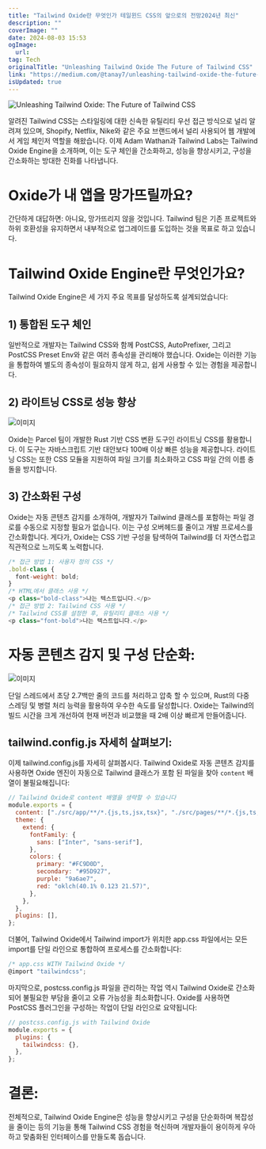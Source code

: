 ```yaml
---
title: "Tailwind Oxide란 무엇인가 테일윈드 CSS의 앞으로의 전망2024년 최신"
description: ""
coverImage: ""
date: 2024-08-03 15:53
ogImage:
  url:
tag: Tech
originalTitle: "Unleashing Tailwind Oxide The Future of Tailwind CSS"
link: "https://medium.com/@tanay7/unleashing-tailwind-oxide-the-future-of-tailwind-css-7f1235de1751"
isUpdated: true
---
```


![Unleashing Tailwind Oxide: The Future of Tailwind CSS](/assets/img/UnleashingTailwindOxideTheFutureofTailwindCSS_0.png)

알려진 Tailwind CSS는 스타일링에 대한 신속한 유틸리티 우선 접근 방식으로 널리 알려져 있으며, Shopify, Netflix, Nike와 같은 주요 브랜드에서 널리 사용되어 웹 개발에서 게임 체인저 역할을 해왔습니다. 이제 Adam Wathan과 Tailwind Labs는 Tailwind Oxide Engine을 소개하며, 이는 도구 체인을 간소화하고, 성능을 향상시키고, 구성을 간소화하는 방대한 진화를 나타냅니다.

# Oxide가 내 앱을 망가뜨릴까요?

간단하게 대답하면: 아니요, 망가뜨리지 않을 것입니다. Tailwind 팀은 기존 프로젝트와 하위 호환성을 유지하면서 내부적으로 업그레이드를 도입하는 것을 목표로 하고 있습니다.

<!-- seedividend - 사각형 -->

<ins class="adsbygoogle"
     style="display:block"
     data-ad-client="ca-pub-4877378276818686"
     data-ad-slot="1898504329"
     data-ad-format="auto"
     data-full-width-responsive="true"></ins>

<script>
     (adsbygoogle = window.adsbygoogle || []).push({});
</script>

# Tailwind Oxide Engine란 무엇인가요?

Tailwind Oxide Engine은 세 가지 주요 목표를 달성하도록 설계되었습니다:

## 1) 통합된 도구 체인

일반적으로 개발자는 Tailwind CSS와 함께 PostCSS, AutoPrefixer, 그리고 PostCSS Preset Env와 같은 여러 종속성을 관리해야 했습니다. Oxide는 이러한 기능을 통합하여 별도의 종속성이 필요하지 않게 하고, 쉽게 사용할 수 있는 경험을 제공합니다.

<!-- seedividend - 사각형 -->

<ins class="adsbygoogle"
     style="display:block"
     data-ad-client="ca-pub-4877378276818686"
     data-ad-slot="1898504329"
     data-ad-format="auto"
     data-full-width-responsive="true"></ins>

<script>
     (adsbygoogle = window.adsbygoogle || []).push({});
</script>

## 2) 라이트닝 CSS로 성능 향상

![이미지](/assets/img/UnleashingTailwindOxideTheFutureofTailwindCSS_1.png)

Oxide는 Parcel 팀이 개발한 Rust 기반 CSS 변환 도구인 라이트닝 CSS를 활용합니다. 이 도구는 자바스크립트 기반 대안보다 100배 이상 빠른 성능을 제공합니다. 라이트닝 CSS는 또한 CSS 모듈을 지원하여 파일 크기를 최소화하고 CSS 파일 간의 이름 충돌을 방지합니다.

## 3) 간소화된 구성

<!-- seedividend - 사각형 -->

<ins class="adsbygoogle"
     style="display:block"
     data-ad-client="ca-pub-4877378276818686"
     data-ad-slot="1898504329"
     data-ad-format="auto"
     data-full-width-responsive="true"></ins>

<script>
     (adsbygoogle = window.adsbygoogle || []).push({});
</script>

Oxide는 자동 콘텐츠 감지를 소개하여, 개발자가 Tailwind 클래스를 포함하는 파일 경로를 수동으로 지정할 필요가 없습니다. 이는 구성 오버헤드를 줄이고 개발 프로세스를 간소화합니다. 게다가, Oxide는 CSS 기반 구성을 탐색하여 Tailwind를 더 자연스럽고 직관적으로 느끼도록 노력합니다.

```js
/* 접근 방법 1: 사용자 정의 CSS */
.bold-class {
  font-weight: bold;
}
/* HTML에서 클래스 사용 */
<p class="bold-class">나는 텍스트입니다.</p>
/* 접근 방법 2: Tailwind CSS 사용 */
/* Tailwind CSS를 설정한 후, 유틸리티 클래스 사용 */
<p class="font-bold">나는 텍스트입니다.</p>
```

# 자동 콘텐츠 감지 및 구성 단순화:

![이미지](/assets/img/UnleashingTailwindOxideTheFutureofTailwindCSS_2.png)

<!-- seedividend - 사각형 -->

<ins class="adsbygoogle"
     style="display:block"
     data-ad-client="ca-pub-4877378276818686"
     data-ad-slot="1898504329"
     data-ad-format="auto"
     data-full-width-responsive="true"></ins>

<script>
     (adsbygoogle = window.adsbygoogle || []).push({});
</script>

단일 스레드에서 초당 2.7백만 줄의 코드를 처리하고 압축 할 수 있으며, Rust의 다중 스레딩 및 병렬 처리 능력을 활용하여 우수한 속도를 달성합니다. Oxide는 Tailwind의 빌드 시간을 크게 개선하여 현재 버전과 비교했을 때 2배 이상 빠르게 만들어줍니다.

## tailwind.config.js 자세히 살펴보기:

이제 tailwind.config.js를 자세히 살펴봅시다. Tailwind Oxide로 자동 콘텐츠 감지를 사용하면 Oxide 엔진이 자동으로 Tailwind 클래스가 포함 된 파일을 찾아 `content` 배열이 불필요해집니다:

```js
// Tailwind Oxide로 content 배열을 생략할 수 있습니다
module.exports = {
  content: ["./src/app/**/*.{js,ts,jsx,tsx}", "./src/pages/**/*.{js,ts,jsx,tsx}"],
  theme: {
    extend: {
      fontFamily: {
        sans: ["Inter", "sans-serif"],
      },
      colors: {
        primary: "#FC9D0D",
        secondary: "#95D927",
        purple: "9a6ae7",
        red: "oklch(40.1% 0.123 21.57)",
      },
    },
  },
  plugins: [],
};
```

<!-- seedividend - 사각형 -->

<ins class="adsbygoogle"
     style="display:block"
     data-ad-client="ca-pub-4877378276818686"
     data-ad-slot="1898504329"
     data-ad-format="auto"
     data-full-width-responsive="true"></ins>

<script>
     (adsbygoogle = window.adsbygoogle || []).push({});
</script>

더불어, Tailwind Oxide에서 Tailwind import가 위치한 app.css 파일에서는 모든 import를 단일 라인으로 통합하여 프로세스를 간소화합니다:

```js
/* app.css WITH Tailwind Oxide */
@import "tailwindcss";
```

마지막으로, postcss.config.js 파일을 관리하는 작업 역시 Tailwind Oxide로 간소화되어 불필요한 부담을 줄이고 오류 가능성을 최소화합니다. Oxide를 사용하면 PostCSS 플러그인을 구성하는 작업이 단일 라인으로 요약됩니다:

```js
// postcss.config.js with Tailwind Oxide
module.exports = {
  plugins: {
    tailwindcss: {},
  },
};
```

<!-- seedividend - 사각형 -->

<ins class="adsbygoogle"
     style="display:block"
     data-ad-client="ca-pub-4877378276818686"
     data-ad-slot="1898504329"
     data-ad-format="auto"
     data-full-width-responsive="true"></ins>

<script>
     (adsbygoogle = window.adsbygoogle || []).push({});
</script>

# 결론:

전체적으로, Tailwind Oxide Engine은 성능을 향상시키고 구성을 단순화하며 복잡성을 줄이는 등의 기능을 통해 Tailwind CSS 경험을 혁신하며 개발자들이 용이하게 우아하고 맞춤화된 인터페이스를 만들도록 돕습니다.
